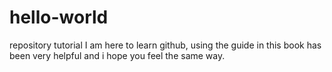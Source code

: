 # hello-world
repository tutorial
I am here to learn github, using the guide in this book has been very helpful and i hope you feel the same way.
